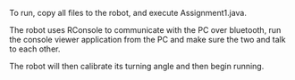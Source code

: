 To run, copy all files to the robot, and execute Assignment1.java.

The robot uses RConsole to communicate with the PC over bluetooth, run the console viewer application from the PC and make sure
the two and talk to each other.

The robot will then calibrate its turning angle and then begin running.
